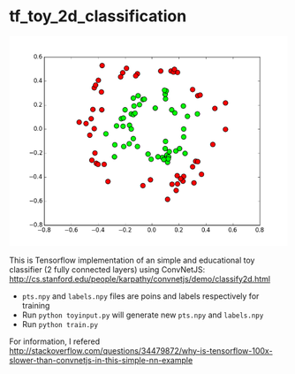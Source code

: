 # tf_toy_2d_classification

![alt tag](https://github.com/ywpkwon/tf_toy_2d_classification/blob/master/fig1.png)

This is Tensorflow implementation of an simple and educational toy classifier (2 fully connected layers) using ConvNetJS: 
 http://cs.stanford.edu/people/karpathy/convnetjs/demo/classify2d.html

- `pts.npy` and `labels.npy` files are poins and labels respectively for training
- Run `python toyinput.py` will generate new `pts.npy` and `labels.npy`
- Run `python train.py`

For information, I refered http://stackoverflow.com/questions/34479872/why-is-tensorflow-100x-slower-than-convnetjs-in-this-simple-nn-example
 

